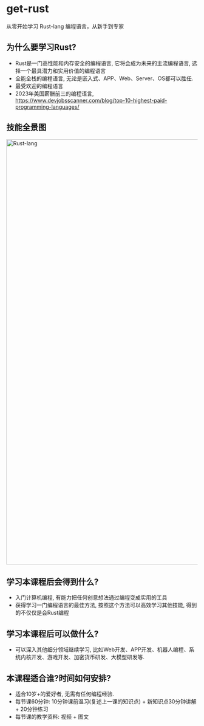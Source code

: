# get-rust
从零开始学习 Rust-lang 编程语言，从新手到专家

## 为什么要学习Rust? 
- Rust是一门高性能和内存安全的编程语言, 它将会成为未来的主流编程语言, 选择一个最具潜力和实用价值的编程语言
- 全能全栈的编程语言, 无论是嵌入式、APP、Web、Server、OS都可以胜任.
- 最受欢迎的编程语言
- 2023年美国薪酬前三的编程语言, https://www.devjobsscanner.com/blog/top-10-highest-paid-programming-languages/ 


## 技能全景图
<img width="1120" alt="Rust-lang" src="https://github.com/daviscai/get-rust/assets/3873034/2ee76ba9-312d-4f87-a0a2-a5b450827a08">



## 学习本课程后会得到什么? 
- 入门计算机编程, 有能力把任何创意想法通过编程变成实用的工具
- 获得学习一门编程语言的最佳方法, 按照这个方法可以高效学习其他技能, 得到的不仅仅是会Rust编程


## 学习本课程后可以做什么? 
- 可以深入其他细分领域继续学习, 比如Web开发、APP开发、机器人编程、系统内核开发、游戏开发、加密货币研发、大模型研发等.



## 本课程适合谁?时间如何安排?
- 适合10岁+的爱好者, 无需有任何编程经验.
- 每节课60分钟: 10分钟课前温习(复述上一课的知识点) + 新知识点30分钟讲解 + 20分钟练习
- 每节课的教学资料: 视频 + 图文
